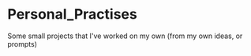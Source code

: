# Personal_Practises
Some small projects that I've worked on my own (from my own ideas, or prompts)
